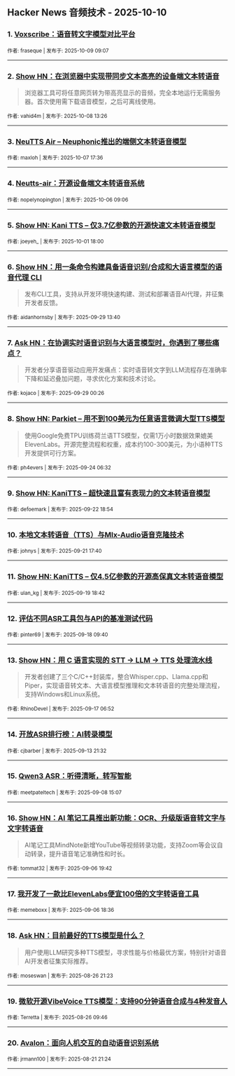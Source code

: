 ## Hacker News 音频技术 - 2025-10-10


### 1. [Voxscribe：语音转文字模型对比平台](https://news.ycombinator.com/item?id=45525257)

<sub>作者: fraseque | 发布于: 2025-10-09 09:07</sub>

---

### 2. [Show HN：在浏览器中实现带同步文本高亮的设备端文本转语音](https://news.ycombinator.com/item?id=45515923)
> 浏览器工具可将任意网页转为带高亮显示的音频，完全本地运行无需服务器。首次使用需下载语音模型，之后可离线使用。

<sub>作者: vahid4m | 发布于: 2025-10-08 13:26</sub>

---

### 3. [NeuTTS Air – Neuphonic推出的端侧文本转语音模型](https://news.ycombinator.com/item?id=45506202)

<sub>作者: maxloh | 发布于: 2025-10-07 17:36</sub>

---

### 4. [Neutts-air：开源设备端文本转语音系统](https://news.ycombinator.com/item?id=45489311)

<sub>作者: nopelynopington | 发布于: 2025-10-06 09:06</sub>

---

### 5. [Show HN: Kani TTS – 仅3.7亿参数的开源快速文本转语音模型](https://news.ycombinator.com/item?id=45440904)

<sub>作者: joeyeh_ | 发布于: 2025-10-01 18:00</sub>

---

### 6. [Show HN：用一条命令构建具备语音识别/合成和大语言模型的语音代理 CLI](https://news.ycombinator.com/item?id=45413663)
> 发布CLI工具，支持从开发环境快速构建、测试和部署语音AI代理，并征集开发者反馈。

<sub>作者: aidanhornsby | 发布于: 2025-09-29 13:40</sub>

---

### 7. [Ask HN：在协调实时语音识别与大语言模型时，你遇到了哪些痛点？](https://news.ycombinator.com/item?id=45409288)
> 开发者分享语音驱动应用开发痛点：实时语音转文字到LLM流程存在准确率下降和延迟叠加问题，寻求优化方案和技术讨论。

<sub>作者: kojaco | 发布于: 2025-09-29 00:26</sub>

---

### 8. [Show HN: Parkiet – 用不到100美元为任意语言微调大型TTS模型](https://news.ycombinator.com/item?id=45357002)
> 使用Google免费TPU训练荷兰语TTS模型，仅需1万小时数据效果媲美ElevenLabs。开源完整流程和权重，成本约100-300美元，为小语种TTS开发提供可行方案。

<sub>作者: ph4evers | 发布于: 2025-09-24 06:32</sub>

---

### 9. [Show HN: KaniTTS – 超快速且富有表现力的文本转语音模型](https://news.ycombinator.com/item?id=45337854)

<sub>作者: defoemark | 发布于: 2025-09-22 18:54</sub>

---

### 10. [本地文本转语音（TTS）与Mlx-Audio语音克隆技术](https://news.ycombinator.com/item?id=45324936)

<sub>作者: johnys | 发布于: 2025-09-21 17:40</sub>

---

### 11. [Show HN: KaniTTS – 仅4.5亿参数的开源高保真文本转语音模型](https://news.ycombinator.com/item?id=45304989)

<sub>作者: ulan_kg | 发布于: 2025-09-19 18:42</sub>

---

### 12. [评估不同ASR工具包与API的基准测试代码](https://news.ycombinator.com/item?id=45287596)

<sub>作者: pinter69 | 发布于: 2025-09-18 09:40</sub>

---

### 13. [Show HN：用 C 语言实现的 STT → LLM → TTS 处理流水线](https://news.ycombinator.com/item?id=45272639)
> 开发者创建了三个C/C++封装库，整合Whisper.cpp、Llama.cpp和Piper，实现语音转文本、大语言模型推理和文本转语音的完整处理流程，支持Windows和Linux系统。

<sub>作者: RhinoDevel | 发布于: 2025-09-17 06:52</sub>

---

### 14. [开放ASR排行榜：AI转录模型](https://news.ycombinator.com/item?id=45235498)

<sub>作者: cjbarber | 发布于: 2025-09-13 21:32</sub>

---

### 15. [Qwen3 ASR：听得清晰，转写智能](https://news.ycombinator.com/item?id=45169263)

<sub>作者: meetpateltech | 发布于: 2025-09-08 15:07</sub>

---

### 16. [Show HN：AI 笔记工具推出新功能：OCR、升级版语音转文字与文字转语音](https://news.ycombinator.com/item?id=45152280)
> AI笔记工具MindNote新增YouTube等视频转录功能，支持Zoom等会议自动转录，提升语音笔记准确性和时长。

<sub>作者: tommat32 | 发布于: 2025-09-06 19:42</sub>

---

### 17. [我开发了一款比ElevenLabs便宜100倍的文字转语音工具](https://news.ycombinator.com/item?id=45151768)

<sub>作者: memeboxx | 发布于: 2025-09-06 18:36</sub>

---

### 18. [Ask HN：目前最好的TTS模型是什么？](https://news.ycombinator.com/item?id=45032508)
> 用户使用LLM研究多种TTS模型，寻求性能与价格最优方案，特别针对语音AI开发者征集实际推荐。

<sub>作者: moseswan | 发布于: 2025-08-26 21:23</sub>

---

### 19. [微软开源VibeVoice TTS模型：支持90分钟语音合成与4种发音人](https://news.ycombinator.com/item?id=45024338)

<sub>作者: Terretta | 发布于: 2025-08-26 09:46</sub>

---

### 20. [Avalon：面向人机交互的自动语音识别系统](https://news.ycombinator.com/item?id=44978277)

<sub>作者: jrmann100 | 发布于: 2025-08-21 21:24</sub>

---
